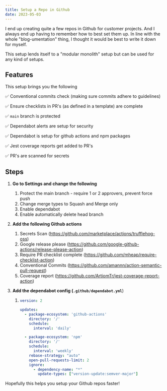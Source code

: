 ```yaml
---
title: Setup a Repo in Github
date: 2023-05-03
---
```


I end up creating quite a few repos in Github for customer projects. And I always end up having to remember how to best set them up. In line with the whole "blog-umentation" thing, I thought it would be best to write it down for myself.

This setup lends itself to a "modular monolith" setup but can be used for any kind of setups.



## Features

This setup brings you the following

✅ Conventional commits check (making sure commits adhere to guidelines)

✅ Ensure checklists in PR's (as defined in a template) are complete

✅ `main` branch is protected

✅ Dependabot alerts are setup for security

✅ Dependabot is setup for github actions and npm packages

✅ Jest coverage reports get added to PR's

✅ PR's are scanned for secrets



## Steps

1. **Go to Settings and change the following**

   1. Protect the main branch - require 1 or 2 approvers, prevent force push
   2. Change merge types to Squash and Merge only
   3. Enable dependabot
   4. Enable automatically delete head branch

2. **Add the following Github actions**

   1. Secrets Scan (https://github.com/marketplace/actions/trufflehog-oss)
   2. Google release please (https://github.com/google-github-actions/release-please-action)
   3. Require PR checklist complete (https://github.com/mheap/require-checklist-action)
   4. Conventional Commits (https://github.com/amannn/action-semantic-pull-request)
   5. Coverage report (https://github.com/ArtiomTr/jest-coverage-report-action)

3. **Add the dependabot config (`.github/dependabot.yml`**)

   1. ```yaml
      version: 2
      
      updates:
        - package-ecosystem: 'github-actions'
          directory: '/'
          schedule:
            interval: 'daily'
      
        - package-ecosystem: 'npm'
          directory: '/'
          schedule:
            interval: 'weekly'
          rebase-strategy: "auto"
          open-pull-requests-limit: 2
          ignore:
            - dependency-name: "*"
              update-types: ["version-update:semver-major"]
      ```

   

Hopefully this helps you setup your Github repos faster!